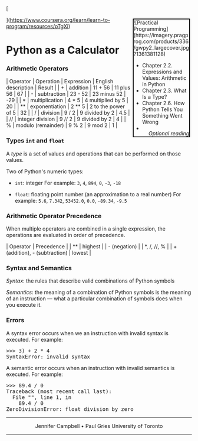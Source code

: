 [

<div style="float:right; position:relative; width:30%; border: 2px solid black; margin:5px;">![Practical Programming](https://imagery.pragprog.com/products/336/gwpy2_largecover.jpg?1361381128)

*   Chapter 2.2\. Expressions and Values: Arithmetic in Python
*   Chapter 2.3\. What Is a Type?
*   Chapter 2.6\. How Python Tells You Something Went Wrong
*   <span style="position:absolute; bottom:0; right:0;">_Optional reading_</span>

</div>

](https://www.coursera.org/learn/learn-to-program/resources/oTgXi)

# Python as a Calculator

### Arithmetic Operators

| Operator | Operation | Expression | English description | Result |
| + | addition | 11 + 56 | 11 plus 56 | 67 |
| - | subtraction | 23 - 52 | 23 minus 52 | -29 |
| * | multiplication | 4 * 5 | 4 multiplied by 5 | 20 |
| ** | exponentiation | 2 ** 5 | 2 to the power of 5 | 32 |
| / | division | 9 / 2 | 9 divided by 2 | 4.5 |
| // | integer division | 9 // 2 | 9 divided by 2 | 4 |
| % | modulo (remainder) | 9 % 2 | 9 mod 2 | 1 |

### Types `int` and `float`

A _type_ is a set of values and operations that can be performed on those values.

Two of Python's numeric types:

*   `int`: integer
    For example: `3`, `4`, `894`, `0`, `-3`, `-18`

*   `float`: floating point number (an approximation to a real number)
    For example: `5.6`, `7.342`, `53452.0`, `0.0`, `-89.34`, `-9.5`

### Arithmetic Operator Precedence

When multiple operators are combined in a single expression, the operations are evaluated in order of precedence.

| Operator | Precedence |
| ** | highest |
| - (negation) |
| *, /, //, % |
| + (addition), - (subtraction) | lowest |

### Syntax and Semantics

_Syntax_: the rules that describe valid combinations of Python symbols

_Semantics_: the meaning of a combination of Python symbols is the meaning of an instruction — what a particular combination of symbols does when you execute it.

### Errors

A syntax error occurs when we an instruction with invalid syntax is executed. For example:

<pre>>>> 3) + 2 * 4
SyntaxError: invalid syntax
</pre>

A semantic error occurs when an instruction with invalid semantics is executed. For example:

<pre>>>> 89.4 / 0
Traceback (most recent call last):
  File "", line 1, in
    89.4 / 0
ZeroDivisionError: float division by zero
</pre>

* * *

<center>Jennifer Campbell • Paul Gries
University of Toronto</center>

* * *